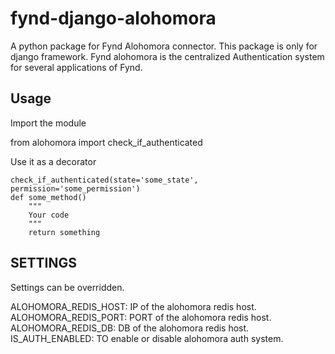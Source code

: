   # fynd-django-alohomora

  A python package for Fynd Alohomora connector.
  This package is only for django framework.
  Fynd alohomora is the centralized Authentication system for several applications of Fynd.


  ## Usage

  Import the module

  from alohomora import check_if_authenticated

  Use it as a decorator

  ```
  check_if_authenticated(state='some_state', permission='some_permission')
  def some_method()
      """
      Your code
      """
      return something

  ```

  ## SETTINGS

  Settings can be overridden.

  ALOHOMORA_REDIS_HOST: IP of the alohomora redis host.
  ALOHOMORA_REDIS_PORT: PORT of the alohomora redis host.
  ALOHOMORA_REDIS_DB: DB of the alohomora redis host.
  IS_AUTH_ENABLED: TO enable or disable alohomora auth system.
